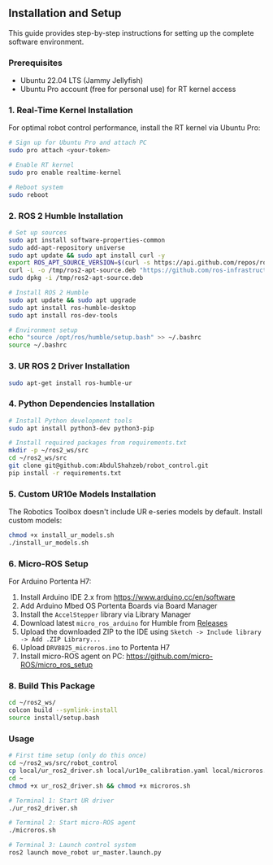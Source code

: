 ## Installation and Setup

This guide provides step-by-step instructions for setting up the complete software environment.

### Prerequisites

- Ubuntu 22.04 LTS (Jammy Jellyfish)
- Ubuntu Pro account (free for personal use) for RT kernel access

### 1. Real-Time Kernel Installation

For optimal robot control performance, install the RT kernel via Ubuntu Pro:
```bash
# Sign up for Ubuntu Pro and attach PC
sudo pro attach <your-token>

# Enable RT kernel
sudo pro enable realtime-kernel

# Reboot system
sudo reboot
```

### 2. ROS 2 Humble Installation
```bash
# Set up sources
sudo apt install software-properties-common
sudo add-apt-repository universe
sudo apt update && sudo apt install curl -y
export ROS_APT_SOURCE_VERSION=$(curl -s https://api.github.com/repos/ros-infrastructure/ros-apt-source/releases/latest | grep -F "tag_name" | awk -F\" '{print $4}')
curl -L -o /tmp/ros2-apt-source.deb "https://github.com/ros-infrastructure/ros-apt-source/releases/download/${ROS_APT_SOURCE_VERSION}/ros2-apt-source_${ROS_APT_SOURCE_VERSION}.$(. /etc/os-release && echo ${UBUNTU_CODENAME:-${VERSION_CODENAME}})_all.deb"
sudo dpkg -i /tmp/ros2-apt-source.deb

# Install ROS 2 Humble
sudo apt update && sudo apt upgrade
sudo apt install ros-humble-desktop
sudo apt install ros-dev-tools

# Environment setup
echo "source /opt/ros/humble/setup.bash" >> ~/.bashrc
source ~/.bashrc
```

### 3. UR ROS 2 Driver Installation
```bash
sudo apt-get install ros-humble-ur
```

### 4. Python Dependencies Installation
```bash
# Install Python development tools
sudo apt install python3-dev python3-pip

# Install required packages from requirements.txt
mkdir -p ~/ros2_ws/src
cd ~/ros2_ws/src
git clone git@github.com:AbdulShahzeb/robot_control.git
pip install -r requirements.txt
```

### 5. Custom UR10e Models Installation

The Robotics Toolbox doesn't include UR e-series models by default. Install custom models:
```bash
chmod +x install_ur_models.sh
./install_ur_models.sh
```

### 6. Micro-ROS Setup

For Arduino Portenta H7:

1. Install Arduino IDE 2.x from https://www.arduino.cc/en/software
2. Add Arduino Mbed OS Portenta Boards via Board Manager
3. Install the `AccelStepper` library via Library Manager
4. Download latest `micro_ros_arduino` for Humble from [Releases](https://github.com/micro-ROS/micro_ros_arduino/releases)
5. Upload the downloaded ZIP to the IDE using `Sketch -> Include library -> Add .ZIP Library...`
6. Upload `DRV8825_microros.ino` to Portenta H7
7. Install micro-ROS agent on PC: https://github.com/micro-ROS/micro_ros_setup

### 8. Build This Package
```bash
cd ~/ros2_ws/
colcon build --symlink-install
source install/setup.bash
```

### Usage
```bash
# First time setup (only do this once)
cd ~/ros2_ws/src/robot_control
cp local/ur_ros2_driver.sh local/ur10e_calibration.yaml local/microros.sh ~
cd ~
chmod +x ur_ros2_driver.sh && chmod +x microros.sh

# Terminal 1: Start UR driver
./ur_ros2_driver.sh

# Terminal 2: Start micro-ROS agent
./microros.sh

# Terminal 3: Launch control system
ros2 launch move_robot ur_master.launch.py
```
